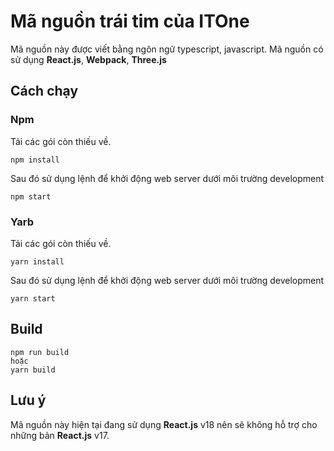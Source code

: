 # Mã nguồn trái tim của ITOne

Mã nguồn này được viết bằng ngôn ngữ typescript, javascript. Mã nguồn có sử dụng **React.js**, **Webpack**, **Three.js**

## Cách chạy

### Npm
Tải các gói còn thiếu về.

```
npm install
```
Sau đó sử dụng lệnh để khởi động web server dưới môi trường development
```
npm start
```

### Yarb
Tải các gói còn thiếu về.

```
yarn install
```
Sau đó sử dụng lệnh để khởi động web server dưới môi trường development
```
yarn start
```

## Build

```
npm run build
hoặc
yarn build
```

## Lưu ý

Mã nguồn này hiện tại đang sử dụng **React.js** v18 nên sẽ không hỗ trợ cho những bản **React.js** v17.


